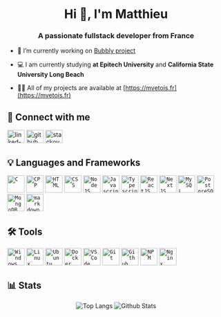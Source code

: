 <h1 align="center">Hi 👋, I'm Matthieu</h1>
<h3 align="center">A passionate fullstack developer from France</h3>

- 🔭 I’m currently working on [Bubbly project](https://bubbly.ovh)

- 💻 I am currently studying **at Epitech University** and **California State University Long Beach**

- 👨‍💻 All of my projects are available at [https://mvetois.fr](https://mvetois.fr)


## 🔗 Connect with me
[<img alt="linked-in" src="https://raw.githubusercontent.com/rahuldkjain/github-profile-readme-generator/master/src/images/icons/Social/linked-in-alt.svg" height="30" width="40" />](https://www.linkedin.com/in/matthieu-vetois)
[<img alt="github" src="https://raw.githubusercontent.com/rahuldkjain/github-profile-readme-generator/master/src/images/icons/Social/github.svg" height="30" width="40" />](https://github.com/mvetois)
[<img alt="stackoverflow" src="https://raw.githubusercontent.com/rahuldkjain/github-profile-readme-generator/master/src/images/icons/Social/stack-overflow.svg" height="30" width="40" />](https://stackoverflow.com/users/14671536)


## 💡 Languages and Frameworks

<code><img title="C" alt="C" width="40px" src="https://cdn.jsdelivr.net/gh/devicons/devicon/icons/c/c-original.svg" /></code>
<code><img title="CPP" alt="CPP" width="40px" src="https://cdn.jsdelivr.net/gh/devicons/devicon/icons/cplusplus/cplusplus-original.svg" /></code>
<code><img title="HTML" alt="HTML" width="40px" src="https://cdn.jsdelivr.net/gh/devicons/devicon/icons/html5/html5-original.svg" /></code>
<code><img title="CSS" alt="CSS" width="40px" src="https://cdn.jsdelivr.net/gh/devicons/devicon/icons/css3/css3-original.svg" /></code>
<code><img title="NodeJS" alt="NodeJS" width="40px" src="https://cdn.jsdelivr.net/gh/devicons/devicon/icons/nodejs/nodejs-original.svg" /></code>
<code><img title="Javascript" alt="Javascript" width="40px" src="https://cdn.jsdelivr.net/gh/devicons/devicon/icons/javascript/javascript-original.svg" /></code>
<code><img title="Typescript" alt="Typescript" width="40px" src="https://cdn.jsdelivr.net/gh/devicons/devicon/icons/typescript/typescript-original.svg" /></code>
<code><img title="ReactJS" alt="ReactJS" width="40px" src="https://cdn.jsdelivr.net/gh/devicons/devicon/icons/react/react-original.svg" /></code>
<code><img title="NextJS" alt="NextJS" width="40px" src="https://cdn.jsdelivr.net/gh/devicons/devicon/icons/nextjs/nextjs-original.svg" /></code>
<code><img title="MySQL" alt="MySQL" width="40px" src="https://cdn.jsdelivr.net/gh/devicons/devicon/icons/mysql/mysql-original.svg" /></code>
<code><img title="PostgreSQL" alt="PostgreSQL" width="40px" src="https://cdn.jsdelivr.net/gh/devicons/devicon/icons/postgresql/postgresql-original.svg" /></code>
<code><img title="MongoDB" alt="MongoDB" width="40px" src="https://cdn.jsdelivr.net/gh/devicons/devicon/icons/mongodb/mongodb-original.svg" /></code>
<code><img title="Markdown" alt="markdown" width="40px" src="https://cdn.jsdelivr.net/gh/devicons/devicon/icons/markdown/markdown-original.svg" /></code>

## 🛠️ Tools
<code><img title="Windows" alt="Windows" width="40px" src="https://cdn.jsdelivr.net/gh/devicons/devicon/icons/windows8/windows8-original.svg" /></code>
<code><img title="Linux" alt="Linux" width="40px" src="https://cdn.jsdelivr.net/gh/devicons/devicon/icons/linux/linux-original.svg" /></code>
<code><img title="Ubuntu" alt="Ubuntu" width="40px" src="https://cdn.jsdelivr.net/gh/devicons/devicon/icons/ubuntu/ubuntu-plain.svg" /></code>
<code><img title="Docker" alt="Docker" width="40px" src="https://cdn.jsdelivr.net/gh/devicons/devicon/icons/docker/docker-original.svg" /></code>
<code><img title="VSCode" alt="VSCode" width="40px" src="https://cdn.jsdelivr.net/gh/devicons/devicon/icons/vscode/vscode-original.svg" /></code>
<code><img title="Git" alt="Git" width="40px" src="https://cdn.jsdelivr.net/gh/devicons/devicon/icons/git/git-original.svg" /></code>
<code><img title="Github" alt="Github" width="40px" src="https://cdn.jsdelivr.net/gh/devicons/devicon/icons/github/github-original.svg" /></code>
<code><img title="NPM" alt="NPM" width="40px" src="https://cdn.jsdelivr.net/gh/devicons/devicon/icons/npm/npm-original-wordmark.svg" /></code>
<code><img title="Nginx" alt="Nginx" width="40px" src="https://cdn.jsdelivr.net/gh/devicons/devicon/icons/nginx/nginx-original.svg" /></code>

## 📊 Stats

<div align="center">

![Top Langs](https://github-readme-stats.vercel.app/api/top-langs/?username=mvetois&theme=dark&layout=compact)
![Github Stats](https://github-readme-stats.vercel.app/api?username=mvetois&theme=dark&include_all_commits=true&count_private=true&show_icons=true&hide=prs)

</div>
